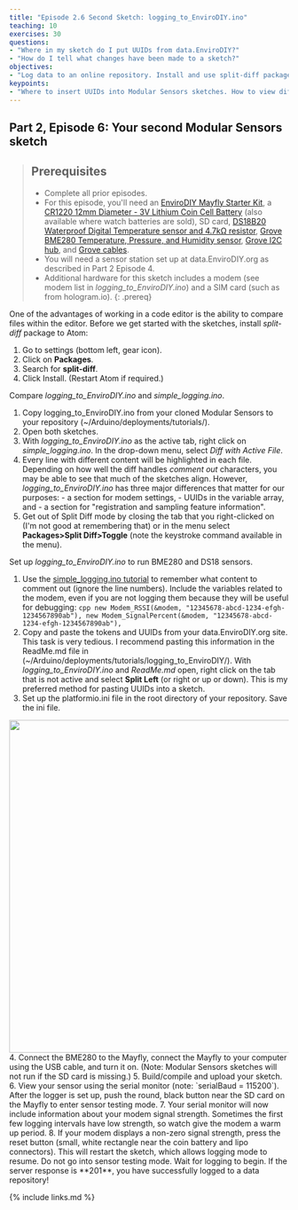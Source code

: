 ```yaml
---
title: "Episode 2.6 Second Sketch: logging_to_EnviroDIY.ino"
teaching: 10
exercises: 30
questions:
- "Where in my sketch do I put UUIDs from data.EnviroDIY?"
- "How do I tell what changes have been made to a sketch?"
objectives:
- "Log data to an online repository. Install and use split-diff package."
keypoints:
- "Where to insert UUIDs into Modular Sensors sketches. How to view differences between sketches."
---
```

## Part 2, Episode 6: Your second Modular Sensors sketch

> ## Prerequisites
>
> - Complete all prior episodes.
> - For this episode, you'll need an [EnviroDIY Mayfly Starter Kit](https://www.amazon.com/EnviroDIY-Mayfly-Arduino-Compatible-Starter/dp/B01FCVALDW), a [CR1220 12mm Diameter - 3V Lithium Coin Cell Battery](https://www.adafruit.com/product/380) (also available where watch batteries are sold), SD card, [DS18B20 Waterproof Digital Temperature sensor and 4.7kΩ resistor](https://www.adafruit.com/product/381), [Grove BME280 Temperature, Pressure, and Humidity sensor](https://www.seeedstudio.com/Grove-Temp-Humi-Barometer-Sensor-BME28-p-2653.html), [Grove I2C hub](https://www.robotshop.com/en/grove-i2c-hub-extension-module.html?gclid=EAIaIQobChMIwfqtttSb3wIVCYZpCh2lhQRgEAQYASABEgI3ifD_BwE), and [Grove cables](https://www.robotshop.com/en/grove-4-pin-buckled-20cm-cable.html).
> - You will need a sensor station set up at data.EnviroDIY.org as described in Part 2 Episode 4.
> - Additional hardware for this sketch includes a modem (see modem list in *logging_to_EnviroDIY.ino*) and a SIM card (such as from hologram.io).
{: .prereq}

One of the advantages of working in a code editor is the ability to compare files within the editor. Before we get started with the sketches, install *split-diff* package to Atom:
  1. Go to settings (bottom left, gear icon).
  2. Click on **Packages**.
  3. Search for **split-diff**.
  4. Click Install. (Restart Atom if required.)

Compare *logging_to_EnviroDIY.ino* and *simple_logging.ino*.
  1. Copy logging_to_EnviroDIY.ino from your cloned Modular Sensors to your repository (~/Arduino/deployments/tutorials/).
  2. Open both sketches.
  3. With *logging_to_EnviroDIY.ino* as the active tab, right click on *simple_logging.ino*. In the drop-down menu, select *Diff with Active File*.
  4. Every line with different content will be highlighted in each file. Depending on how well the diff handles *comment out* characters, you may be able to see that much of the sketches align. However, *logging_to_EnviroDIY.ino* has three major differences that matter for our purposes:
    - a section for modem settings,
    - UUIDs in the variable array, and
    - a section for "registration and sampling feature information".
  5. Get out of Split Diff mode by closing the tab that you right-clicked on (I'm not good at remembering that) or in the menu select **Packages>Split Diff>Toggle** (note the keystroke command available in the menu).

Set up *logging_to_EnviroDIY.ino* to run BME280 and DS18 sensors.
  1. Use the [simple_logging.ino tutorial](https://envirodiy.github.io/LearnEnviroDIY/10-SimpleLoggingSketch/index.html) to remember what content to comment out (ignore the line numbers). Include the variables related to the modem, even if you are not logging them because they will be useful for debugging:
    ```cpp
      new Modem_RSSI(&modem, "12345678-abcd-1234-efgh-1234567890ab"),
      new Modem_SignalPercent(&modem, "12345678-abcd-1234-efgh-1234567890ab"),
    ```
  2. Copy and paste the tokens and UUIDs from your data.EnviroDIY.org site.
        This task is very tedious. I recommend pasting this information in the ReadMe.md file in (~/Arduino/deployments/tutorials/logging_to_EnviroDIY/). With *logging_to_EnviroDIY.ino* and *ReadMe.md* open, right click on the tab that is not active and select **Split Left** (or right or up or down). This is my preferred method for pasting UUIDs into a sketch.
  3. Set up the platformio.ini file in the root directory of your repository. Save the ini file.
  <img src="https://envirodiy.github.io/LearnEnviroDIY/fig/simple_logging_ini.png" width="600">
  4. Connect the BME280 to the Mayfly, connect the Mayfly to your computer using the USB cable, and turn it on. (Note: Modular Sensors sketches will not run if the SD card is missing.)
  5. Build/compile and upload your sketch.
  6. View your sensor using the serial monitor (note: `serialBaud = 115200`). After the logger is set up, push the round, black button near the SD card on the Mayfly to enter sensor testing mode.
  7. Your serial monitor will now include information about your modem signal strength. Sometimes the first few logging intervals have low strength, so watch give the modem a warm up period.  
  8. If your modem displays a non-zero signal strength, press the reset button (small, white rectangle near the coin battery and lipo connectors). This will restart the sketch, which allows logging mode to resume. Do not go into sensor testing mode. Wait for logging to begin. If the server response is **201**, you have successfully logged to a data repository!


{% include links.md %}
